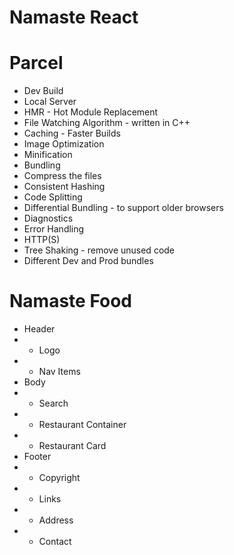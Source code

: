 # Namaste React

# Parcel

- Dev Build
- Local Server
- HMR - Hot Module Replacement
- File Watching Algorithm - written in C++
- Caching - Faster Builds
- Image Optimization
- Minification
- Bundling
- Compress the files
- Consistent Hashing
- Code Splitting
- Differential Bundling - to support older browsers
- Diagnostics
- Error Handling
- HTTP(S)
- Tree Shaking - remove unused code
- Different Dev and Prod bundles

# Namaste Food

- Header
- - Logo
- - Nav Items
- Body
- - Search
- - Restaurant Container
- - Restaurant Card
- Footer
- - Copyright
- - Links
- - Address
- - Contact
